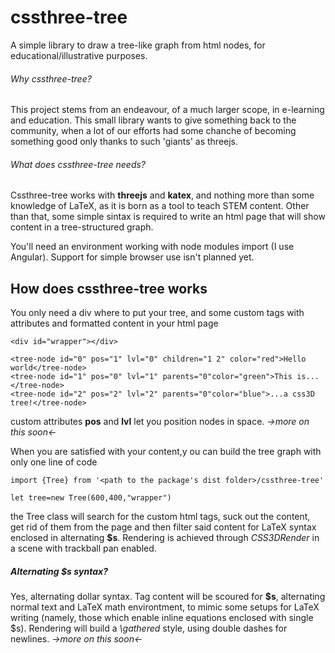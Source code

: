 # cssthree-tree
A simple library to draw a tree-like graph from html nodes, for educational/illustrative purposes.
###### Why cssthree-tree?
This project stems from an endeavour, of a much larger scope, in e-learning and education. This small library wants to give something back to the community, when a lot of our efforts had some chanche of becoming something good only thanks to such 'giants' as threejs.
###### What does cssthree-tree needs?
Cssthree-tree works with **threejs** and **katex**, and nothing more than some knowledge of LaTeX, as it is born as a tool to teach STEM content. Other than that, some simple sintax is required to write an html page that will show content in a tree-structured graph.

You'll need an environment working with node modules import (I use Angular). Support for simple browser use isn't planned yet.
## How does cssthree-tree works
You only need a div where to put your tree, and some custom tags with attributes and formatted content in your html page
```
<div id="wrapper"></div>

<tree-node id="0" pos="1" lvl="0" children="1 2" color="red">Hello world</tree-node>
<tree-node id="1" pos="0" lvl="1" parents="0"color="green">This is...</tree-node>
<tree-node id="2" pos="2" lvl="2" parents="0"color="blue">...a css3D tree!</tree-node>
```
custom attributes **pos** and **lvl** let you position nodes in space.
*->more on this soon<-*

When you are satisfied with your content,y ou can build the tree graph with only one line of code
```
import {Tree} from '<path to the package's dist folder>/cssthree-tree'

let tree=new Tree(600,400,"wrapper")
```
the Tree class will search for the custom html tags, suck out the content, get rid of them from the page and then filter said content for LaTeX syntax enclosed in alternating **$s**. Rendering is achieved through *CSS3DRender* in a scene with trackball pan enabled.

##### Alternating $s syntax?
Yes, alternating dollar syntax. Tag content will be scoured for **$s**, alternating normal text and LaTeX math environtment, to mimic some setups for LaTeX writing (namely, those which enable inline equations enclosed with single $s). Rendering will build a *\\gathered* style, using double dashes for newlines.
*->more on this soon<-*
